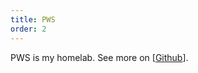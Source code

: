```yaml
---
title: PWS
order: 2
---
```




PWS is my homelab. See more on [[Github](https://github.com/runyanjake/olomana)].